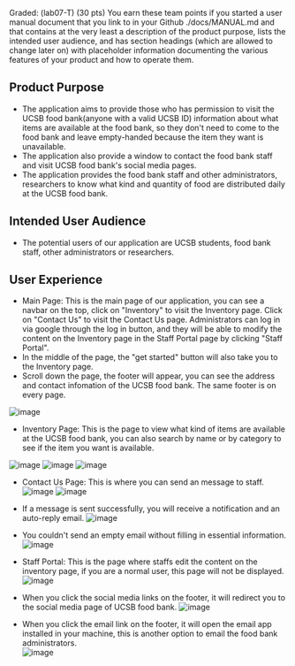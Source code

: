 
Graded: (lab07-T) (30 pts) You earn these team points if you started a user manual document that you link to in your Github ./docs/MANUAL.md and that contains at the very least a description of the product purpose, lists the intended user audience, and has section headings (which are allowed to change later on) with placeholder information documenting the various features of your product and how to operate them.


## Product Purpose
- The application aims to provide those who has permission to visit the UCSB food bank(anyone with a valid UCSB ID) information about what items are available at the food bank, so they don't need to come to the food bank and leave empty-handed because the item they want is unavailable.
- The application also provide a window to contact the food bank staff and visit UCSB food bank's social media pages.
- The application provides the food bank staff and other administrators, researchers to know what kind and quantity of food are distributed daily at the UCSB food bank.

## Intended User Audience

- The potential users of our application are UCSB students, food bank staff, other administrators or researchers.

## User Experience

- Main Page: This is the main page of our application, you can see a navbar on the top, click on "Inventory" to visit the Inventory page. Click on "Contact Us" to visit the Contact Us page. Administrators can log in via google through the log in button, and they will be able to modify the content on the Inventory page in the Staff Portal page by clicking "Staff Portal".
- In the middle of the page, the "get started" button will also take you to the Inventory page.
- Scroll down the page, the footer will appear, you can see the address and contact infomation of the UCSB food bank. The same footer is on every page.

![image](https://user-images.githubusercontent.com/72473351/119703180-23d4d300-be0b-11eb-8a47-4ec4535b3dbd.png)

- Inventory Page: This is the page to view what kind of items are available at the UCSB food bank, you can also search by name or by category to see if the item you want is available.

![image](https://user-images.githubusercontent.com/72473351/119703323-48c94600-be0b-11eb-842f-7015f8711241.png)
![image](https://user-images.githubusercontent.com/72473351/119704395-74006500-be0c-11eb-81eb-c92a1bb20f00.png)
![image](https://user-images.githubusercontent.com/72473351/119704469-8aa6bc00-be0c-11eb-8fb4-bec9ff4da1eb.png)

- Contact Us Page: This is where you can send an message to staff. 
![image](https://user-images.githubusercontent.com/72473351/119703293-3fd87480-be0b-11eb-9741-7e890ce96465.png)
![image](https://user-images.githubusercontent.com/72473351/119704636-bcb81e00-be0c-11eb-9ce8-88a009a75919.png)

- If a message is sent successfully, you will receive a notification and an auto-reply email.
![image](https://user-images.githubusercontent.com/72473351/119706697-29341c80-be0f-11eb-9b77-79920b7cbf3d.png)

- You couldn't send an empty email without filling in essential information.
![image](https://user-images.githubusercontent.com/72473351/119706609-102b6b80-be0f-11eb-91b6-1a9aeef8d4a3.png)

- Staff Portal: This is the page where staffs edit the content on the inventory page, if you are a normal user, this page will not be displayed.
![image](https://user-images.githubusercontent.com/72473351/119703718-ae1d3700-be0b-11eb-928c-26b0416eea01.png)

- When you click the social media links on the footer, it will redirect you to the social media page of UCSB food bank.
![image](https://user-images.githubusercontent.com/72473351/119704919-06086d80-be0d-11eb-8552-a16de7c8868d.png)
- When you click the email link on the footer, it will open the email app installed in your machine, this is another option to email the food bank administrators.</br>
![image](https://user-images.githubusercontent.com/72473351/119705037-2a644a00-be0d-11eb-81ca-249d800a9a21.png)

